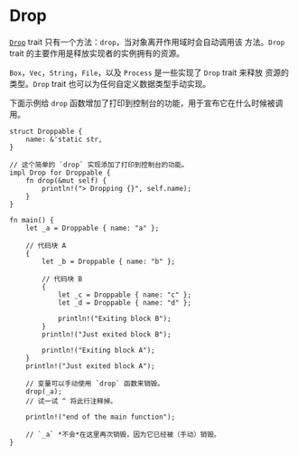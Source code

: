# Drop

[`Drop`][Drop] trait 只有一个方法：`drop`，当对象离开作用域时会自动调用该
方法。`Drop` trait 的主要作用是释放实现者的实例拥有的资源。

`Box`，`Vec`，`String`，`File`，以及 `Process` 是一些实现了 `Drop` trait 来释放
资源的类型。`Drop` trait 也可以为任何自定义数据类型手动实现。

下面示例给 `drop` 函数增加了打印到控制台的功能，用于宣布它在什么时候被调用。

```rust,editable
struct Droppable {
    name: &'static str,
}

// 这个简单的 `drop` 实现添加了打印到控制台的功能。
impl Drop for Droppable {
    fn drop(&mut self) {
        println!("> Dropping {}", self.name);
    }
}

fn main() {
    let _a = Droppable { name: "a" };

    // 代码块 A
    {
        let _b = Droppable { name: "b" };

        // 代码块 B
        {
            let _c = Droppable { name: "c" };
            let _d = Droppable { name: "d" };

            println!("Exiting block B");
        }
        println!("Just exited block B");

        println!("Exiting block A");
    }
    println!("Just exited block A");

    // 变量可以手动使用 `drop` 函数来销毁。
    drop(_a);
    // 试一试 ^ 将此行注释掉。

    println!("end of the main function");

    // `_a` *不会*在这里再次销毁，因为它已经被（手动）销毁。
}
```

[Drop]: https://rustwiki.org/zh-CN/std/ops/trait.Drop.html
